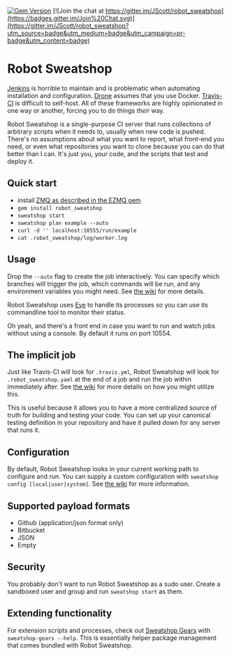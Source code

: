 [![Gem Version](https://badge.fury.io/rb/robot_sweatshop.svg)](http://badge.fury.io/rb/robot_sweatshop) [![Join the chat at https://gitter.im/JScott/robot_sweatshop](https://badges.gitter.im/Join%20Chat.svg)](https://gitter.im/JScott/robot_sweatshop?utm_source=badge&utm_medium=badge&utm_campaign=pr-badge&utm_content=badge)

# Robot Sweatshop

[Jenkins](http://jenkins-ci.org/) is horrible to maintain and is problematic when automating installation and configuration. [Drone](https://drone.io/) assumes that you use Docker. [Travis-CI](https://travis-ci.org/recent) is difficult to self-host. All of these frameworks are highly opinionated in one way or another, forcing you to do things _their_ way.

Robot Sweatshop is a single-purpose CI server that runs collections of arbitrary scripts when it needs to, usually when new code is pushed. There's no assumptions about what you want to report, what front-end you need, or even what repositories you want to clone because you can do that better than I can. It's just you, your code, and the scripts that test and deploy it.

## Quick start

- install [ZMQ as described in the EZMQ gem](https://github.com/colstrom/ezmq#operating-system-notes)
- `gem install robot_sweatshop`
- `sweatshop start`
- `sweatshop plan example --auto`
- `curl -d '' localhost:10555/run/example`
- `cat .robot_sweatshop/log/worker.log`

## Usage

Drop the `--auto` flag to create the job interactively. You can specify which branches will trigger the job, which commands will be run, and any environment variables you might need. See [the wiki](https://github.com/JScott/robot_sweatshop/wiki/Job-configuration) for more details.

Robot Sweatshop uses [Eye](https://github.com/kostya/eye) to handle its processes so you can use its commandline tool to monitor their status.

Oh yeah, and there's a front end in case you want to run and watch jobs without using a console. By default it runs on port 10554.

## The implicit job

Just like Travis-CI will look for `.travis.yml`, Robot Sweatshop will look for `.robot_sweatshop.yaml` at the end of a job and run the job within immediately after. See [the wiki](https://github.com/JScott/robot_sweatshop/wiki/Implicit-jobs) for more details on how you might utilize this.

This is useful because it allows you to have a more centralized source of truth for building and testing your code. You can set up your canonical testing definition in your repository and have it pulled down for any server that runs it.

## Configuration

By default, Robot Sweatshop looks in your current working path to configure and run. You can supply a custom configuration with `sweatshop config [local|user|system]`. See [the wiki](https://github.com/JScott/robot_sweatshop/wiki) for more information.

## Supported payload formats

- Github (application/json format only)
- Bitbucket
- JSON
- Empty

## Security

You probably don't want to run Robot Sweatshop as a sudo user. Create a sandboxed user and group and run `sweatshop start` as them.

## Extending functionality

For extension scripts and processes, check out [Sweatshop Gears](https://github.com/JScott/sweatshop-gears-cli) with `sweatshop-gears --help`. This is essentially helper package management that comes bundled with Robot Sweatshop.
